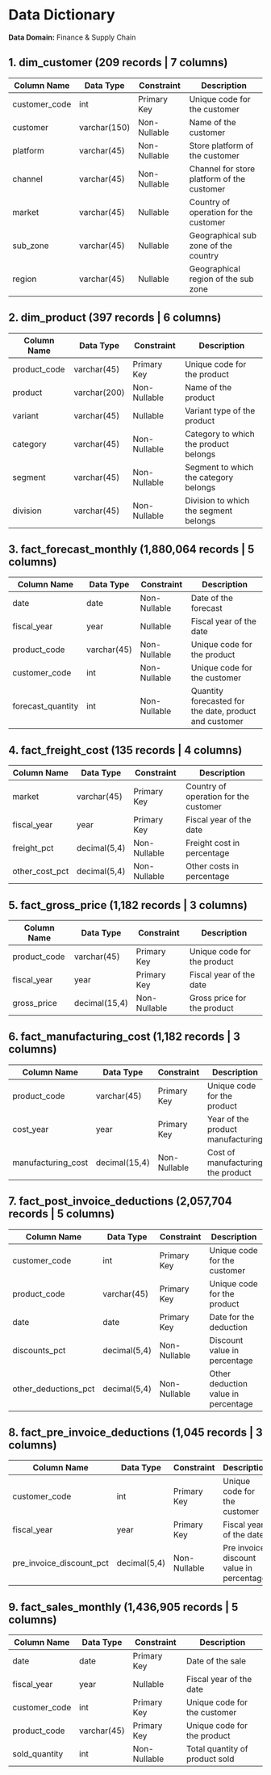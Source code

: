 # Data Dictionary

**Data Domain:** Finance & Supply Chain

## 1. dim_customer (209 records | 7 columns)
| Column Name   | Data Type     | Constraint     | Description                                   |
|---------------|---------------|----------------|-----------------------------------------------|
| customer_code | int           | Primary Key    | Unique code for the customer                 |
| customer      | varchar(150)  | Non-Nullable   | Name of the customer                         |
| platform      | varchar(45)   | Non-Nullable   | Store platform of the customer               |
| channel       | varchar(45)   | Non-Nullable   | Channel for store platform of the customer   |
| market        | varchar(45)   | Nullable       | Country of operation for the customer        |
| sub_zone      | varchar(45)   | Nullable       | Geographical sub zone of the country         |
| region        | varchar(45)   | Nullable       | Geographical region of the sub zone          |

## 2. dim_product (397 records | 6 columns)
| Column Name   | Data Type     | Constraint     | Description                                   |
|---------------|---------------|----------------|-----------------------------------------------|
| product_code  | varchar(45)   | Primary Key    | Unique code for the product                  |
| product       | varchar(200)  | Non-Nullable   | Name of the product                          |
| variant       | varchar(45)   | Nullable       | Variant type of the product                  |
| category      | varchar(45)   | Non-Nullable   | Category to which the product belongs        |
| segment       | varchar(45)   | Non-Nullable   | Segment to which the category belongs        |
| division      | varchar(45)   | Non-Nullable   | Division to which the segment belongs        |

## 3. fact_forecast_monthly (1,880,064 records | 5 columns)
| Column Name       | Data Type     | Constraint     | Description                                   |
|-------------------|---------------|----------------|-----------------------------------------------|
| date              | date          | Non-Nullable   | Date of the forecast                         |
| fiscal_year       | year          | Nullable       | Fiscal year of the date                      |
| product_code      | varchar(45)   | Non-Nullable   | Unique code for the product                  |
| customer_code     | int           | Non-Nullable   | Unique code for the customer                 |
| forecast_quantity | int           | Non-Nullable   | Quantity forecasted for the date, product and customer |

## 4. fact_freight_cost (135 records | 4 columns)
| Column Name   | Data Type     | Constraint     | Description                                   |
|---------------|---------------|----------------|-----------------------------------------------|
| market        | varchar(45)   | Primary Key    | Country of operation for the customer        |
| fiscal_year   | year          | Primary Key    | Fiscal year of the date                      |
| freight_pct   | decimal(5,4)  | Non-Nullable   | Freight cost in percentage                   |
| other_cost_pct| decimal(5,4)  | Non-Nullable   | Other costs in percentage                    |

## 5. fact_gross_price (1,182 records | 3 columns)
| Column Name   | Data Type     | Constraint     | Description                                   |
|---------------|---------------|----------------|-----------------------------------------------|
| product_code  | varchar(45)   | Primary Key    | Unique code for the product                  |
| fiscal_year   | year          | Primary Key    | Fiscal year of the date                      |
| gross_price   | decimal(15,4) | Non-Nullable   | Gross price for the product                  |

## 6. fact_manufacturing_cost (1,182 records | 3 columns)
| Column Name           | Data Type     | Constraint     | Description                                   |
|-----------------------|---------------|----------------|-----------------------------------------------|
| product_code          | varchar(45)   | Primary Key    | Unique code for the product                  |
| cost_year             | year          | Primary Key    | Year of the product manufacturing            |
| manufacturing_cost    | decimal(15,4) | Non-Nullable   | Cost of manufacturing the product            |

## 7. fact_post_invoice_deductions (2,057,704 records | 5 columns)
| Column Name         | Data Type     | Constraint     | Description                                   |
|---------------------|---------------|----------------|-----------------------------------------------|
| customer_code       | int           | Primary Key    | Unique code for the customer                 |
| product_code        | varchar(45)   | Primary Key    | Unique code for the product                  |
| date                | date          | Primary Key    | Date for the deduction                       |
| discounts_pct       | decimal(5,4)  | Non-Nullable   | Discount value in percentage                 |
| other_deductions_pct| decimal(5,4)  | Non-Nullable   | Other deduction value in percentage          |

## 8. fact_pre_invoice_deductions (1,045 records | 3 columns)
| Column Name                | Data Type     | Constraint     | Description                                   |
|----------------------------|---------------|----------------|-----------------------------------------------|
| customer_code              | int           | Primary Key    | Unique code for the customer                 |
| fiscal_year                | year          | Primary Key    | Fiscal year of the date                      |
| pre_invoice_discount_pct   | decimal(5,4)  | Non-Nullable   | Pre invoice discount value in percentage     |

## 9. fact_sales_monthly (1,436,905 records | 5 columns)
| Column Name   | Data Type     | Constraint     | Description                                   |
|---------------|---------------|----------------|-----------------------------------------------|
| date          | date          | Primary Key    | Date of the sale                             |
| fiscal_year   | year          | Nullable       | Fiscal year of the date                      |
| customer_code | int           | Primary Key    | Unique code for the customer                 |
| product_code  | varchar(45)   | Primary Key    | Unique code for the product                  |
| sold_quantity | int           | Non-Nullable   | Total quantity of product sold               |
